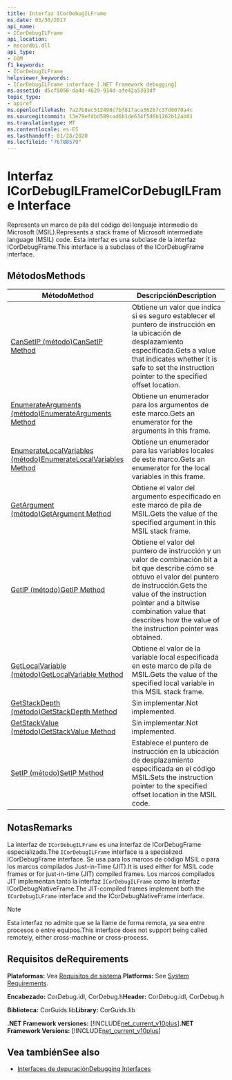 ```yaml
---
title: Interfaz ICorDebugILFrame
ms.date: 03/30/2017
api_name:
- ICorDebugILFrame
api_location:
- mscordbi.dll
api_type:
- COM
f1_keywords:
- ICorDebugILFrame
helpviewer_keywords:
- ICorDebugILFrame interface [.NET Framework debugging]
ms.assetid: d5cf5056-da4d-4629-914d-afe42a5393df
topic_type:
- apiref
ms.openlocfilehash: 7a27b8ec512498c7bf817aca36267c37d8070a4c
ms.sourcegitcommit: 13e79efdbd589cad6b1de634f5d6b1262b12ab01
ms.translationtype: MT
ms.contentlocale: es-ES
ms.lasthandoff: 01/28/2020
ms.locfileid: "76788579"
---
```

# <a name="icordebugilframe-interface"></a><span data-ttu-id="48fd5-102">Interfaz ICorDebugILFrame</span><span class="sxs-lookup"><span data-stu-id="48fd5-102">ICorDebugILFrame Interface</span></span>

<span data-ttu-id="48fd5-103">Representa un marco de pila del código del lenguaje intermedio de Microsoft (MSIL).</span><span class="sxs-lookup"><span data-stu-id="48fd5-103">Represents a stack frame of Microsoft intermediate language (MSIL) code.</span></span> <span data-ttu-id="48fd5-104">Esta interfaz es una subclase de la interfaz ICorDebugFrame.</span><span class="sxs-lookup"><span data-stu-id="48fd5-104">This interface is a subclass of the ICorDebugFrame interface.</span></span>  
  
## <a name="methods"></a><span data-ttu-id="48fd5-105">Métodos</span><span class="sxs-lookup"><span data-stu-id="48fd5-105">Methods</span></span>  
  
|<span data-ttu-id="48fd5-106">Método</span><span class="sxs-lookup"><span data-stu-id="48fd5-106">Method</span></span>|<span data-ttu-id="48fd5-107">Descripción</span><span class="sxs-lookup"><span data-stu-id="48fd5-107">Description</span></span>|  
|------------|-----------------|  
|[<span data-ttu-id="48fd5-108">CanSetIP (método)</span><span class="sxs-lookup"><span data-stu-id="48fd5-108">CanSetIP Method</span></span>](icordebugilframe-cansetip-method.md)|<span data-ttu-id="48fd5-109">Obtiene un valor que indica si es seguro establecer el puntero de instrucción en la ubicación de desplazamiento especificada.</span><span class="sxs-lookup"><span data-stu-id="48fd5-109">Gets a value that indicates whether it is safe to set the instruction pointer to the specified offset location.</span></span>|  
|[<span data-ttu-id="48fd5-110">EnumerateArguments (método)</span><span class="sxs-lookup"><span data-stu-id="48fd5-110">EnumerateArguments Method</span></span>](icordebugilframe-enumeratearguments-method.md)|<span data-ttu-id="48fd5-111">Obtiene un enumerador para los argumentos de este marco.</span><span class="sxs-lookup"><span data-stu-id="48fd5-111">Gets an enumerator for the arguments in this frame.</span></span>|  
|[<span data-ttu-id="48fd5-112">EnumerateLocalVariables (método)</span><span class="sxs-lookup"><span data-stu-id="48fd5-112">EnumerateLocalVariables Method</span></span>](icordebugilframe-enumeratelocalvariables-method.md)|<span data-ttu-id="48fd5-113">Obtiene un enumerador para las variables locales de este marco.</span><span class="sxs-lookup"><span data-stu-id="48fd5-113">Gets an enumerator for the local variables in this frame.</span></span>|  
|[<span data-ttu-id="48fd5-114">GetArgument (método)</span><span class="sxs-lookup"><span data-stu-id="48fd5-114">GetArgument Method</span></span>](icordebugilframe-getargument-method.md)|<span data-ttu-id="48fd5-115">Obtiene el valor del argumento especificado en este marco de pila de MSIL.</span><span class="sxs-lookup"><span data-stu-id="48fd5-115">Gets the value of the specified argument in this MSIL stack frame.</span></span>|  
|[<span data-ttu-id="48fd5-116">GetIP (método)</span><span class="sxs-lookup"><span data-stu-id="48fd5-116">GetIP Method</span></span>](icordebugilframe-getip-method.md)|<span data-ttu-id="48fd5-117">Obtiene el valor del puntero de instrucción y un valor de combinación bit a bit que describe cómo se obtuvo el valor del puntero de instrucción.</span><span class="sxs-lookup"><span data-stu-id="48fd5-117">Gets the value of the instruction pointer and a bitwise combination value that describes how the value of the instruction pointer was obtained.</span></span>|  
|[<span data-ttu-id="48fd5-118">GetLocalVariable (método)</span><span class="sxs-lookup"><span data-stu-id="48fd5-118">GetLocalVariable Method</span></span>](icordebugilframe-getlocalvariable-method.md)|<span data-ttu-id="48fd5-119">Obtiene el valor de la variable local especificada en este marco de pila de MSIL.</span><span class="sxs-lookup"><span data-stu-id="48fd5-119">Gets the value of the specified local variable in this MSIL stack frame.</span></span>|  
|[<span data-ttu-id="48fd5-120">GetStackDepth (método)</span><span class="sxs-lookup"><span data-stu-id="48fd5-120">GetStackDepth Method</span></span>](icordebugilframe-getstackdepth-method.md)|<span data-ttu-id="48fd5-121">Sin implementar.</span><span class="sxs-lookup"><span data-stu-id="48fd5-121">Not implemented.</span></span>|  
|[<span data-ttu-id="48fd5-122">GetStackValue (método)</span><span class="sxs-lookup"><span data-stu-id="48fd5-122">GetStackValue Method</span></span>](icordebugilframe-getstackvalue-method.md)|<span data-ttu-id="48fd5-123">Sin implementar.</span><span class="sxs-lookup"><span data-stu-id="48fd5-123">Not implemented.</span></span>|  
|[<span data-ttu-id="48fd5-124">SetIP (método)</span><span class="sxs-lookup"><span data-stu-id="48fd5-124">SetIP Method</span></span>](icordebugilframe-setip-method.md)|<span data-ttu-id="48fd5-125">Establece el puntero de instrucción en la ubicación de desplazamiento especificada en el código MSIL.</span><span class="sxs-lookup"><span data-stu-id="48fd5-125">Sets the instruction pointer to the specified offset location in the MSIL code.</span></span>|  
  
## <a name="remarks"></a><span data-ttu-id="48fd5-126">Notas</span><span class="sxs-lookup"><span data-stu-id="48fd5-126">Remarks</span></span>  
 <span data-ttu-id="48fd5-127">La interfaz de `ICorDebugILFrame` es una interfaz de ICorDebugFrame especializada.</span><span class="sxs-lookup"><span data-stu-id="48fd5-127">The `ICorDebugILFrame` interface is a specialized ICorDebugFrame interface.</span></span> <span data-ttu-id="48fd5-128">Se usa para los marcos de código MSIL o para los marcos compilados Just-in-Time (JIT).</span><span class="sxs-lookup"><span data-stu-id="48fd5-128">It is used either for MSIL code frames or for just-in-time (JIT) compiled frames.</span></span> <span data-ttu-id="48fd5-129">Los marcos compilados JIT implementan tanto la interfaz `ICorDebugILFrame` como la interfaz ICorDebugNativeFrame.</span><span class="sxs-lookup"><span data-stu-id="48fd5-129">The JIT-compiled frames implement both the `ICorDebugILFrame` interface and the ICorDebugNativeFrame interface.</span></span>  
  
> [!NOTE]
> <span data-ttu-id="48fd5-130">Esta interfaz no admite que se la llame de forma remota, ya sea entre procesos o entre equipos.</span><span class="sxs-lookup"><span data-stu-id="48fd5-130">This interface does not support being called remotely, either cross-machine or cross-process.</span></span>  
  
## <a name="requirements"></a><span data-ttu-id="48fd5-131">Requisitos de</span><span class="sxs-lookup"><span data-stu-id="48fd5-131">Requirements</span></span>  
 <span data-ttu-id="48fd5-132">**Plataformas:** Vea [Requisitos de sistema](../../../../docs/framework/get-started/system-requirements.md).</span><span class="sxs-lookup"><span data-stu-id="48fd5-132">**Platforms:** See [System Requirements](../../../../docs/framework/get-started/system-requirements.md).</span></span>  
  
 <span data-ttu-id="48fd5-133">**Encabezado:** CorDebug.idl, CorDebug.h</span><span class="sxs-lookup"><span data-stu-id="48fd5-133">**Header:** CorDebug.idl, CorDebug.h</span></span>  
  
 <span data-ttu-id="48fd5-134">**Biblioteca:** CorGuids.lib</span><span class="sxs-lookup"><span data-stu-id="48fd5-134">**Library:** CorGuids.lib</span></span>  
  
 <span data-ttu-id="48fd5-135">**.NET Framework versiones:** [!INCLUDE[net_current_v10plus](../../../../includes/net-current-v10plus-md.md)]</span><span class="sxs-lookup"><span data-stu-id="48fd5-135">**.NET Framework Versions:** [!INCLUDE[net_current_v10plus](../../../../includes/net-current-v10plus-md.md)]</span></span>  
  
## <a name="see-also"></a><span data-ttu-id="48fd5-136">Vea también</span><span class="sxs-lookup"><span data-stu-id="48fd5-136">See also</span></span>

- [<span data-ttu-id="48fd5-137">Interfaces de depuración</span><span class="sxs-lookup"><span data-stu-id="48fd5-137">Debugging Interfaces</span></span>](debugging-interfaces.md)
